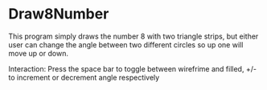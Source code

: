 # Draw8Number

This program simply draws the number 8 with two triangle strips, but either user can  change the angle between two different circles so up one will move up or down.


Interaction: Press the space bar to toggle between wirefrime and filled, +/- to increment or decrement angle respectively
